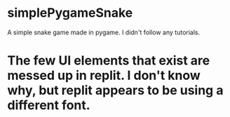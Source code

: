 # simplePygameSnake
A simple snake game made in pygame. I didn't follow any tutorials.

# The few UI elements that exist are messed up in replit. I don't know why, but replit appears to be using a different font.
